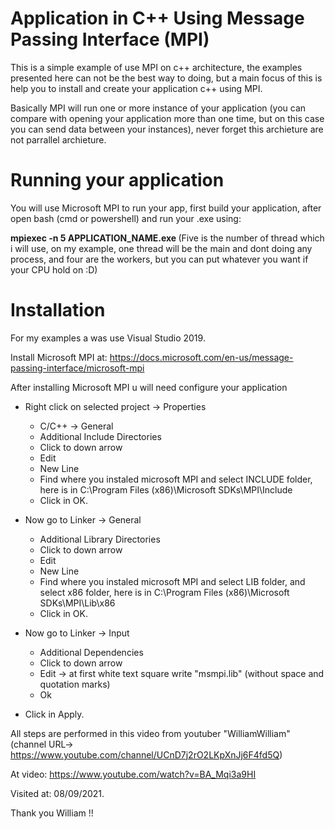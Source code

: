# Application in C++ Using Message Passing Interface (MPI)
This is a simple example of use MPI on c++ architecture, the examples presented here can not be the best way to doing, but a main focus of this is help you to install and create your application c++ using MPI.

Basically MPI will run one or more instance of your application (you can compare with opening your application more than one time, but on this case you can send data between your instances), never forget this archieture are not parrallel archieture.

# Running your application
You will use Microsoft MPI to run your app, first build your application, after open bash (cmd or powershell) and run your .exe using:

<b>mpiexec -n 5 APPLICATION_NAME.exe </b> (Five is the number of thread which i will use, on my example, one thread will be the main and dont doing any process, and four are the workers, but you can put whatever you want if your CPU hold on :D)

# Installation 
For my examples a was use Visual Studio 2019.

Install Microsoft MPI at: <href>https://docs.microsoft.com/en-us/message-passing-interface/microsoft-mpi</href>

After installing Microsoft MPI u will need configure your application

* Right click on selected project -> Properties
  * C/C++ -> General
  * Additional Include Directories
  * Click to down arrow
  * Edit
  * New Line
  * Find where you instaled microsoft MPI and select INCLUDE folder, here is in C:\Program Files (x86)\Microsoft SDKs\MPI\Include
  * Click in OK.


* Now go to Linker -> General
  * Additional Library Directories 
  * Click to down arrow
  * Edit
  * New Line
  * Find where you instaled microsoft MPI and select LIB folder, and select x86 folder, here is in C:\Program Files (x86)\Microsoft SDKs\MPI\Lib\x86
  * Click in OK.
  
* Now go to Linker -> Input
  * Additional Dependencies
  * Click to down arrow
  * Edit -> at first white text square write "msmpi.lib" (without space and quotation marks)
  * Ok
  
* Click in Apply.

 All steps are performed in this video from youtuber "WilliamWilliam" (channel URL-> <href>https://www.youtube.com/channel/UCnD7j2rO2LKpXnJj6F4fd5Q</href>)
 
 At video: <href>https://www.youtube.com/watch?v=BA_Mqi3a9HI</href>
 
 Visited at: 08/09/2021.
 
 Thank you William !!
